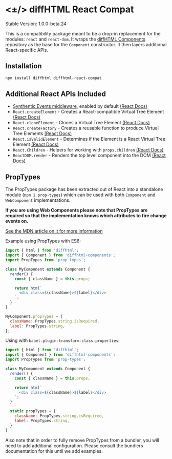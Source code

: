 # <±/> diffHTML React Compat 

Stable Version: 1.0.0-beta.24

This is a compatibility package meant to be a drop-in replacement for the
modules: `react` and `react-dom`. It wraps the [diffHTML
Components](../diffhtml-components) repository as the base for the `Component`
constructor. It then layers additional React-specific APIs.

## Installation

``` sh
npm install diffhtml diffhtml-react-compat
```

## Additional React APIs Included

- [Synthentic Events middleware](../diffhtml-middleware-synthetic-events), enabled by default [(React Docs)](https://facebook.github.io/react/docs/events.html)
- `React.createElement` - Creates a React-compatible Virtual Tree Element [(React Docs)](https://facebook.github.io/react/docs/react-api.html#createelement)
- `React.cloneElement` - Clones a Virtual Tree Element [(React Docs)](https://facebook.github.io/react/docs/react-api.html#cloneelement)
- `React.createFactory` - Creates a reusable function to produce Virtual Tree Elements [(React Docs)](https://facebook.github.io/react/docs/react-api.html#createfactory)
- `React.isValidElement` - Determines if the Element is a React Virtual Tree Element [(React Docs)](https://facebook.github.io/react/docs/react-api.html#isvalidelement)
- `React.Children` - Helpers for working with `props.children` [(React Docs)](https://facebook.github.io/react/docs/react-api.html#react.children)
- `ReactDOM.render` - Renders the top level component into the DOM [(React Docs)](https://facebook.github.io/react/blog/2015/10/01/react-render-and-top-level-api.html)

## PropTypes

The PropTypes package has been extracted out of React into a standalone module
(`npm i prop-types`) which can be used with both `Component` and `WebComponent`
implementations.

**If you are using Web Components please note that PropTypes are required so
that the implementation knows which attributes to fire change events on.**

[See the MDN article on it for more
information](https://developer.mozilla.org/en-US/docs/Web/Web_Components/Custom_Elements#Observed_attributes)


Example using PropTypes with ES6:

``` js
import { html } from 'diffhtml';
import { Component } from 'diffhtml-components';
import PropTypes from 'prop-types';

class MyComponent extends Component {
  render() {
    const { className } = this.props;

    return html`
      <div class=${className}>${label}</div>
    `;
  }
}

MyComponent.propTypes = {
  className: PropTypes.string.isRequired,
  label: PropTypes.string,
};
```

Using with `babel-plugin-transform-class-properties`:

``` js
import { html } from 'diffhtml';
import { Component } from 'diffhtml-components';
import PropTypes from 'prop-types';

class MyComponent extends Component {
  render() {
    const { className } = this.props;

    return html`
      <div class=${className}>${label}</div>
    `;
  }

  static propTypes = {
    className: PropTypes.string.isRequired,
    label: PropTypes.string,
  }
}
```

Also note that in order to fully remove PropTypes from a bundler, you will need
to add additional configuration. Please consult the bundlers documentation for
this until we add examples.
